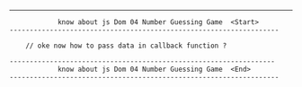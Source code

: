 ------------------------------------------------------------------    
                know about js Dom 04 Number Guessing Game  <Start>
    -------------------------------------------------------------------

        // oke now how to pass data in callback function ? 

    ------------------------------------------------------------------    
                know about js Dom 04 Number Guessing Game  <End>
    -------------------------------------------------------------------